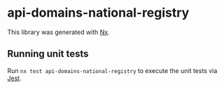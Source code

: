<!-- gitbook-ignore -->

# api-domains-national-registry

This library was generated with [Nx](https://nx.dev).

## Running unit tests

Run `nx test api-domains-national-registry` to execute the unit tests via [Jest](https://jestjs.io).
